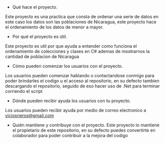 -  Qué hace el proyecto.

Este proyecto es una practica que consta de ordenar una serie de datos en este caso los datos son las poblaciones de Nicaragua, este proyecto hace el ordenamiento de los datos de menor a mayor.

- Por qué el proyecto es útil.

Este proyecto es util por que ayuda a entender como funciona el ordenamiento de colecciones y clases en C# ademas de mostrarnos la cantidad de poblacion de Nicaragua

- Cómo pueden comenzar los usuarios con el proyecto.

Los usuarios pueden comenzar hablando o contactandose conmigo para poder brindarles el codigo u el acceso al repositorio, en su defecto tambien descargando el repositorio, seguido de eso hacer uso de .Net para terminar corriendo el script

-  Dónde pueden recibir ayuda los usuarios con tu proyecto. 

Los usuarios pueden recibir ayuda por medio de correo electronico a vicjosneros@gmail.com

-  Quién mantiene y contribuye con el proyecto. 
Este proyecto lo mantiene el propietario de este repositorio, en su defecto puedes convertirte en colaborador para poder contribuir a la mejora del codigo


